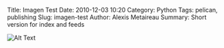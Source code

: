 Title: Imagen Test
Date: 2010-12-03 10:20
Category: Python
Tags: pelican, publishing
Slug: imagen-test
Author: Alexis Metaireau
Summary: Short version for index and feeds

![Alt Text](|filename|/images/estatal-dry.jpg)
